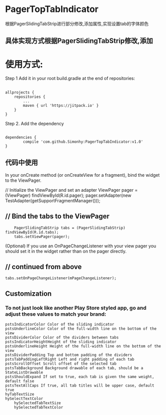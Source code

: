 # PagerTopTabIndicator
根据PagerSlidingTabStrip进行部分修改,添加属性,实现设置tab的字体颜色
## 具体实现方式根据PagerSlidingTabStrip修改,添加
# 使用方式:
 Step 1
 Add it in your root build.gradle at the end of repositories:
## 
    allprojects {
		repositories {
			...
			maven { url 'https://jitpack.io' }
		}
	}
 Step 2. Add the dependency
## 
	dependencies {
	        compile 'com.github.Simonhy:PagerTopTabIndicator:v1.0'
	}
## 代码中使用

In your onCreate method (or onCreateView for a fragment), bind the widget to the ViewPager.

// Initialize the ViewPager and set an adapter
ViewPager pager = (ViewPager) findViewById(R.id.pager);
pager.setAdapter(new TestAdapter(getSupportFragmentManager()));

## // Bind the tabs to the ViewPager
		PagerSlidingTabStrip tabs = (PagerSlidingTabStrip) findViewById(R.id.tabs);
		tabs.setViewPager(pager);
(Optional) If you use an OnPageChangeListener with your view pager you should set it in the widget rather than on the pager directly.

## // continued from above
	tabs.setOnPageChangeListener(mPageChangeListener);
## Customization

 ### To not just look like another Play Store styled app, go and adjust these values to match your brand:

	pstsIndicatorColor Color of the sliding indicator
	pstsUnderlineColor Color of the full-width line on the bottom of the view
	pstsDividerColor Color of the dividers between tabs
	pstsIndicatorHeightHeight of the sliding indicator
	pstsUnderlineHeight Height of the full-width line on the bottom of the view
	pstsDividerPadding Top and bottom padding of the dividers
	pstsTabPaddingLeftRight Left and right padding of each tab
	pstsScrollOffset Scroll offset of the selected tab
	pstsTabBackground Background drawable of each tab, should be a StateListDrawable
	pstsShouldExpand If set to true, each tab is given the same weight, default false
	pstsTextAllCaps If true, all tab titles will be upper case, default true
	hyTabTextSize  
	hySelectTextColor
        hySelectedTabTextSize
        hySelectedTabTextColor
